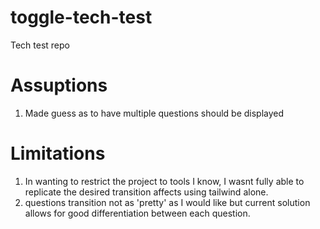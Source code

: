 # toggle-tech-test
Tech test repo

# Assuptions
1. Made guess as to have multiple questions should be displayed

# Limitations
1. In wanting to restrict the project to tools I know, I wasnt fully able to replicate the desired transition affects using tailwind alone.
2. questions transition not as 'pretty' as I would like but current solution allows for good differentiation between each question.